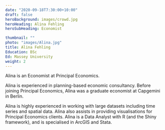 ```yaml
---
date: "2020-09-18T7:30:00+10:00"
draft: false
heroBackground: images/crowd.jpg
heroHeading: Alina Fehling
heroSubHeading: Economist

thumbnail: ""
photo: "images/Alina.jpg"
title: Alina Fehling
Education: BSc
Ed: Massey University 
weight: 2
---
```

Alina is an Economist at Principal Economics. 

Alina is experienced in planning-based economic consultancy. Before joining Principal Economics, Alina was a graduate economist at Capgemini in Berlin. 

Alina is highly experienced in working with large datasets including time series and spatial data. Alina also assists in providing visualisations for Principal Economics clients.
Alina is a Data Analyst with R (and the Shiny framework), and is specialised in ArcGIS and Stata.
